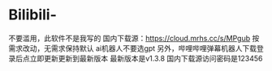 # Bilibili-
不要滥用，此软件不是我写的
国内下载源：https://cloud.mrhs.cc/s/MPgub
按需求改动，无需求保持默认
ai机器人不要选gpt
另外，哔哩哔哩弹幕机器人下载登录后点立即更新更新到最新版本
最新版本是v1.3.8
国内下载源访问密码是123456
